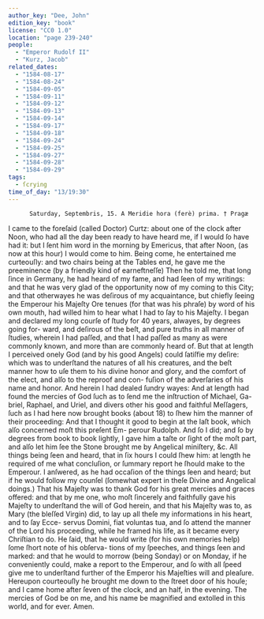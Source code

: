 ```yaml
---
author_key: "Dee, John"
edition_key: "book"
license: "CC0 1.0"
location: "page 239-240"
people:
  - "Emperor Rudolf II"
  - "Kurz, Jacob"
related_dates:
  - "1584-08-17"
  - "1584-08-24"
  - "1584-09-05"
  - "1584-09-11"
  - "1584-09-12"
  - "1584-09-13"
  - "1584-09-14"
  - "1584-09-17"
  - "1584-09-18"
  - "1584-09-24"
  - "1584-09-25"
  - "1584-09-27"
  - "1584-09-28"
  - "1584-09-29"
tags:
  - ſcrying
time_of_day: "13/19:30"
---
```

          Saturday, Septembris, 15. A Meridie hora (ferè) prima. † Pragæ
  I came to the foreſaid (called Doctor) Curtz: about one of the clock after Noon, who
had all the day been ready to have heard me, if I would ſo have had it: but I ſent him word
in the morning by Emericus, that after Noon, (as now at this hour) I would come to him.
Being come, he entertained me curteouſly: and two chairs being at the Tables end, he gave
me the preeminence (by a friendly kind of earneftneſſe) Then he told me, that long ſince
in Germany, he had heard of my fame, and had ſeen of my writings: and that he was very
glad of the opportunity now of my coming to this City; and that otherwayes he was deſirous
of my acquaintance, but chiefly ſeeing the Emperour his Majeſty Ore tenues (for that was his
phraſe) by word of his own mouth, had willed him to hear what I had to ſay to his Majeſty.
I began and declared my long courſe of ſtudy for 40 years, alwayes, by degrees going for-
ward, and deſirous of the beſt, and pure truths in all manner of ſtudies, wherein I had paſſed,
and that I had paſſed as many as were commonly known, and more than are commonly heard
of. But that at length I perceived onely God (and by his good Angels) could ſatiſfie my
deſire: which was to underſtand the natures of all his creatures, and the beſt manner how to uſe
them to his divine honor and glory, and the comfort of the elect, and alſo to the reproof and con-
fuſion of the adverſaries of his name and honor. And herein I had dealed ſundry wayes: And
at length had found the mercies of God ſuch as to ſend me the inſtruction of Michael, Ga-
briel, Raphael, and Uriel, and divers other his good and faithful Meſſagers, ſuch as I had
here now brought books (about 18) to ſhew him the manner of their proceeding: And
that I thought it good to begin at the laſt book, which alſo concerned moſt this preſent Em-
perour Rudolph. And ſo I did; and ſo by degrees from book to book lightly, I gave him a
taſte or ſight of the moſt part, and alſo let him ſee the Stone brought me by Angelical
miniſtery, &c.
  All things being ſeen and heard, that in ſix hours I could ſhew him: at length he required
of me what concluſion, or ſummary report he ſhould make to the Emperour. I anſwered, as
he had occaſion of the things ſeen and heard; but if he would follow my counſel (ſomewhat
expert in theſe Divine and Angelical doings.) That his Majeſty was to thank God for his
great mercies and graces offered: and that by me one, who moſt ſincerely and faithfully gave
his Majeſty to underſtand the will of God herein, and that his Majeſty was to, as Mary
(the bleſſed Virgin) did, to lay up all theſe my informations in his heart, and to ſay Ecce-
servus Domini, fiat voluntas tua, and ſo attend the manner of the Lord his proceeding, while
he framed his life, as it became every Chriſtian to do.
  He ſaid, that he would write (for his own memories help) ſome ſhort note of his obſerva-
tions of my ſpeeches, and things ſeen and marked: and that he would to morrow (being
Sonday) or on Monday, if he conveniently could, make a report to the Emperour, and ſo with
all ſpeed give me to underſtand further of the Emperor his Majeſties will and pleaſure.
Hereupon courteouſly he brought me down to the ſtreet door of his houſe; and I came home
after ſeven of the clock, and an half, in the evening.
      The mercies of God be on me, and his name be magnified and extolled in this world,
         and for ever.  Amen.
